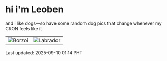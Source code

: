 # hi i'm Leoben

and i like dogs—so have some random dog pics that change whenever my CRON feels like it

|  |  |
|--------|----------|
| ![Borzoi](https://random-dog-vercel.vercel.app/api/random-borzoi?v=1757438049) | ![Labrador](https://random-dog-vercel.vercel.app/api/random-labrador?v=1757438049) |

Last updated: 2025-09-10 01:14 PHT
